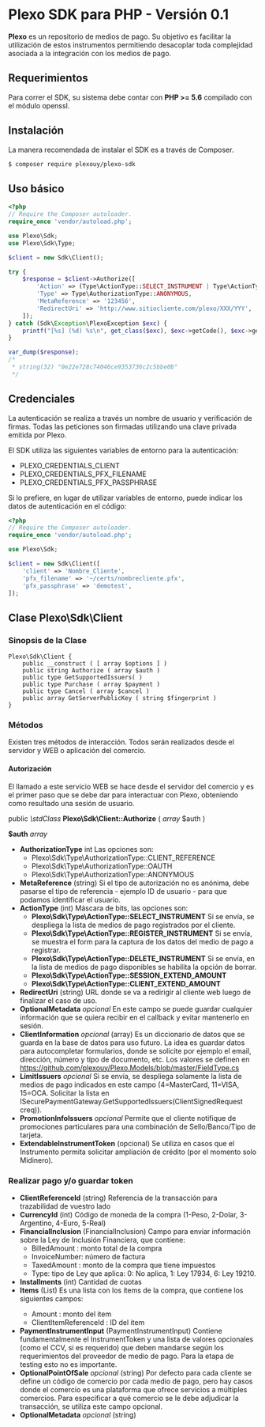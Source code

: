 # Plexo SDK para PHP - Versión 0.1

**Plexo** es un repositorio de medios de pago. Su objetivo es facilitar la utilización de estos instrumentos permitiendo desacoplar toda
complejidad asociada a la integración con los medios de pago.

## Requerimientos

Para correr el SDK, su sistema debe contar con **PHP >= 5.6** compilado con el módulo openssl.

## Instalación

La manera recomendada de instalar el SDK es a través de Composer.

```bash
$ composer require plexouy/plexo-sdk
```

## Uso básico

```php
<?php
// Require the Composer autoloader.
require_once 'vendor/autoload.php';

use Plexo\Sdk;
use Plexo\Sdk\Type;

$client = new Sdk\Client();

try {
    $response = $client->Authorize([
        'Action' => (Type\ActionType::SELECT_INSTRUMENT | Type\ActionType::REGISTER_INSTRUMENT),
        'Type' => Type\AuthorizationType::ANONYMOUS,
        'MetaReference' => '123456',
        'RedirectUri' => 'http://www.sitiocliente.com/plexo/XXX/YYY',
    ]);
} catch (Sdk\Exception\PlexoException $exc) {
    printf("[%s] (%d) %s\n", get_class($exc), $exc->getCode(), $exc->getMessage());
}

var_dump($response);
/*
 * string(32) "0e22e728c74046ce9353736c2c5bbe0b"
 */

```

## Credenciales

La autenticación se realiza a través un nombre de usuario y verificación de firmas. Todas las peticiones son firmadas utilizando una clave privada emitida por Plexo.

El SDK utiliza las siguientes variables de entorno para la autenticación:

  * PLEXO_CREDENTIALS_CLIENT
  * PLEXO_CREDENTIALS_PFX_FILENAME
  * PLEXO_CREDENTIALS_PFX_PASSPHRASE

Si lo prefiere, en lugar de utilizar variables de entorno, puede indicar los datos de autenticación en el código:

```php
<?php
// Require the Composer autoloader.
require_once 'vendor/autoload.php';

use Plexo\Sdk;

$client = new Sdk\Client([
    'client' => 'Nombre_Cliente',
    'pfx_filename' => '~/certs/nombrecliente.pfx',
    'pfx_passphrase' => 'demotest',
]);
```

## Clase Plexo\\Sdk\\Client

### Sinopsis de la Clase

```
Plexo\Sdk\Client {
    public __construct ( [ array $options ] )
    public string Authorize ( array $auth )
    public type GetSupportedIssuers( )
    public type Purchase ( array $payment )
    public type Cancel ( array $cancel )
    public array GetServerPublicKey ( string $fingerprint )
}
```

### Métodos

Existen tres métodos de interacción. Todos serán realizados desde el servidor y WEB o aplicación del comercio.

#### Autorización

El llamado a este servicio WEB se hace desde el servidor del comercio y es el primer paso que se debe dar para interactuar con Plexo,
obteniendo como resultado una sesión de usuario.

public *\\stdClass* **Plexo\\Sdk\\Client::Authorize** ( *array* $auth )

**$auth** *array*

  * **AuthorizationType** int Las opciones son:
    * Plexo\\Sdk\\Type\\AuthorizationType::CLIENT_REFERENCE
    * Plexo\\Sdk\\Type\\AuthorizationType::OAUTH
    * Plexo\\Sdk\\Type\\AuthorizationType::ANONYMOUS
  * **MetaReference** (string) Si el tipo de autorización no es anónima, debe pasarse el tipo de referencia - ejemplo ID de usuario - para que podamos identificar el usuario.
  * **ActionType** (int) Máscara de bits, las opciones son:
    * **Plexo\\Sdk\\Type\\ActionType::SELECT_INSTRUMENT** Si se envía, se despliega la lista de medios de pago registrados por el cliente.
    * **Plexo\\Sdk\\Type\\ActionType::REGISTER_INSTRUMENT** Si se envía, se muestra el form para la captura de los datos del medio de pago a registrar.
    * **Plexo\\Sdk\\Type\\ActionType::DELETE_INSTRUMENT** Si se envía, en la lista de medios de pago disponibles se habilita la opción de borrar.
    * **Plexo\\Sdk\\Type\\ActionType::SESSION_EXTEND_AMOUNT**
    * **Plexo\\Sdk\\Type\\ActionType::CLIENT_EXTEND_AMOUNT**
  * **RedirectUri** (string) URL donde se va a redirigir al cliente web luego de finalizar el caso de uso.
  * **OptionalMetadata** *opcional* En este campo se puede guardar cualquier información que se quiera recibir en el callback y evitar mantenerlo en sesión.
  * **ClientInformation** *opcional* (array) Es un diccionario de datos que se guarda en la base de datos para uso futuro. La idea es guardar datos para autocompletar formularios, donde se solicite por ejemplo el email, dirección, número y tipo de documento, etc. Los valores se definen en https://github.com/plexouy/Plexo.Models/blob/master/FieldType.cs
  * **LimitIssuers** *opcional* Si se envía, se despliega solamente la lista de medios de pago indicados en este campo (4=MasterCard, 11=VISA, 15=OCA. Solicitar la lista en ISecurePaymentGateway.GetSupportedIssuers(ClientSignedRequest creq)).
  * **PromotionInfoIssuers** *opcional* Permite que el cliente notifique de promociones particulares para una combinación de Sello/Banco/Tipo de tarjeta.
  * **ExtendableInstrumentToken** (opcional) Se utiliza en casos que el Instrumento permita solicitar ampliación de crédito (por el momento solo Midinero).

### Realizar pago y/o guardar token
  * **ClientReferenceId** (string) Referencia de la transacción para trazabilidad de vuestro lado
  * **CurrencyId** (int) Código de moneda de la compra (1-Peso, 2-Dolar, 3-Argentino, 4-Euro, 5-Real)
  * **FinancialInclusion** (FinancialInclusion) Campo para enviar información sobre la Ley de Inclusión Financiera, que contiene:
    * BilledAmount : monto total de la compra
    * InvoiceNumber: número de factura
    * TaxedAmount : monto de la compra que tiene impuestos
    * Type: tipo de Ley que aplica: 0: No aplica, 1: Ley 17934, 6: Ley 19210.
  * **Installments** (int) Cantidad de cuotas
  * **Items** (List<Item>) Es una lista con los ítems de la compra, que contiene los siguientes campos:
    * Amount : monto del item
    * ClientItemReferenceId : ID del item
  * **PaymentInstrumentInput** (PaymentInstrumentInput) Contiene fundamentalmente el InstrumentToken y una lista de valores opcionales (como el CCV, si es requerido) que deben mandarse según los requerimientos del proveedor de medio de pago. Para la etapa de testing esto no es importante.
  * **OptionalPointOfSale** *opcional* (string) Por defecto para cada cliente se define un código de comercio por cada medio de pago, pero hay casos donde el comercio es una plataforma que ofrece servicios a múltiples comercios. Para especificar a qué comercio se le debe adjudicar la transacción, se utiliza este campo opcional.
  * **OptionalMetadata** *opcional* (string)

